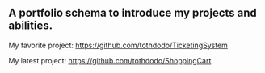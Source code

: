 ## A portfolio schema to introduce my projects and abilities.

My favorite project: https://github.com/tothdodo/TicketingSystem

My latest project: https://github.com/tothdodo/ShoppingCart